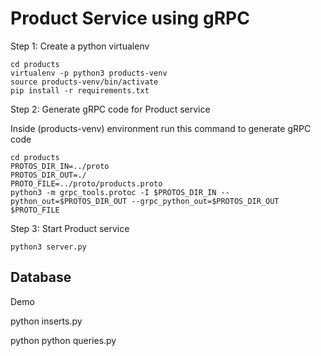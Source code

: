 # Product Service using gRPC

Step 1: Create a python virtualenv

```shell
cd products
virtualenv -p python3 products-venv
source products-venv/bin/activate
pip install -r requirements.txt
```

Step 2: Generate gRPC code for Product service

Inside (products-venv) environment run this command to generate gRPC code

```shell
cd products
PROTOS_DIR_IN=../proto
PROTOS_DIR_OUT=./
PROTO_FILE=../proto/products.proto
python3 -m grpc_tools.protoc -I $PROTOS_DIR_IN --python_out=$PROTOS_DIR_OUT --grpc_python_out=$PROTOS_DIR_OUT $PROTO_FILE
```

Step 3: Start Product service

```shell
python3 server.py
```

## Database

Demo 

python inserts.py

python python queries.py 